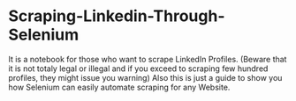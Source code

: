 # Scraping-Linkedin-Through-Selenium
It is a notebook for those who want to scrape LinkedIn Profiles. (Beware that it is not totaly legal or illegal and if you exceed to scraping few hundred profiles, they might issue you warning)
Also this is just a guide to show you how Selenium can easily automate scraping for any Website.
